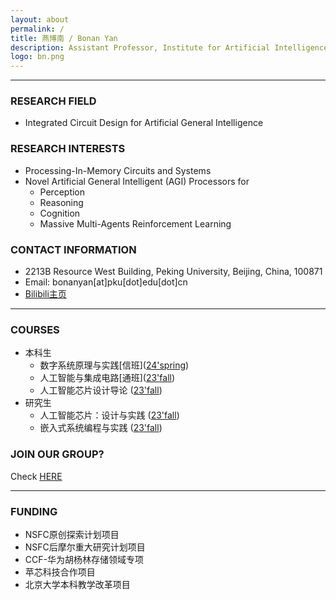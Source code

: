 ```yaml
---
layout: about
permalink: /
title: 燕博南 / Bonan Yan
description: Assistant Professor, Institute for Artificial Intelligence<br> Peking University
logo: bn.png
---
```


***

### RESEARCH FIELD
- Integrated Circuit Design for Artificial General Intelligence

### RESEARCH INTERESTS
- Processing-In-Memory Circuits and Systems
- Novel Artificial General Intelligent (AGI) Processors for 
  - Perception
  - Reasoning
  - Cognition
  - Massive Multi-Agents Reinforcement Learning

### CONTACT INFORMATION
- 2213B Resource West Building, Peking University, Beijing, China, 100871
- Email: bonanyan[at]pku[dot]edu[dot]cn
- [Bilibili主页](https://space.bilibili.com/400781891)

---
### COURSES
- 本科生
  - 数字系统原理与实践\[信班\]([24'spring](/digital_logic_lab/))
  - 人工智能与集成电路\[通班\]([23'fall](/aichip2023/))
  - 人工智能芯片设计导论 ([23'fall](/aiic2023/))
- 研究生
  - 人工智能芯片：设计与实践 ([23'fall](/adap2023/))
  - 嵌入式系统编程与实践 ([23'fall](/esp2023/))


### JOIN OUR GROUP?
Check [HERE](/recruit)

---
### FUNDING
- NSFC原创探索计划项目
- NSFC后摩尔重大研究计划项目
- CCF-华为胡杨林存储领域专项
- 苹芯科技合作项目
- 北京大学本科教学改革项目